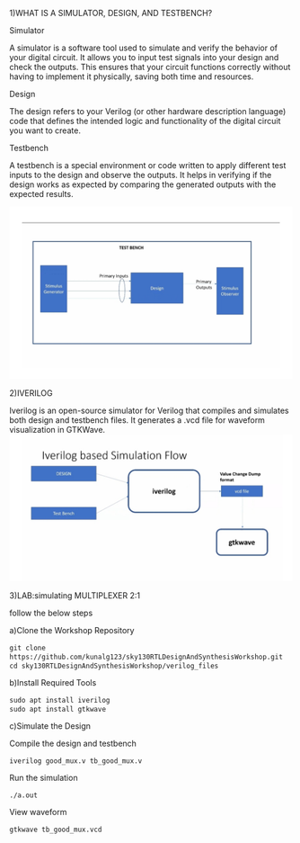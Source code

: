 1)WHAT IS A SIMULATOR, DESIGN, AND TESTBENCH?

 Simulator

 A simulator is a software tool used to simulate and verify the behavior of your digital circuit. It allows you to input test    signals into your design and check the outputs. This ensures that your circuit functions correctly without having to implement  it physically, saving both time and resources.

 Design

 The design refers to your Verilog (or other hardware description language) code that defines the intended logic and             functionality of the digital circuit you want to create.

 Testbench

 A testbench is a special environment or code written to apply different test inputs to the design and observe the outputs. It   helps in verifying if the design works as expected by comparing the generated outputs with the expected results.

![image alt](https://github.com/mythribijwar/RISC-V-chip-tapeout/blob/194c2e54db9721c223e69d47952dabd7f608f9bd/week1/day1/pictures/testbench_pic.jpg)

2)IVERILOG

Iverilog is an open-source simulator for Verilog that compiles and simulates both design and testbench files. It generates a .vcd file for waveform visualization in GTKWave.
![image alt](https://github.com/mythribijwar/RISC-V-chip-tapeout/blob/194c2e54db9721c223e69d47952dabd7f608f9bd/week1/day1/pictures/iverilog_based_simulationflow.jpg)

3)LAB:simulating MULTIPLEXER 2:1

 follow the below steps
 
 a)Clone the Workshop Repository
 
    git clone https://github.com/kunalg123/sky130RTLDesignAndSynthesisWorkshop.git
    cd sky130RTLDesignAndSynthesisWorkshop/verilog_files
    
 b)Install Required Tools
 
    sudo apt install iverilog
    sudo apt install gtkwave
    
 c)Simulate the Design
 
   Compile the design and testbench

    iverilog good_mux.v tb_good_mux.v
   Run the simulation

    ./a.out
   View  waveform

    gtkwave tb_good_mux.vcd
